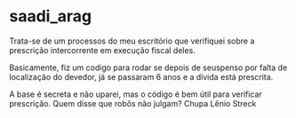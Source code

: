 # saadi_arag

Trata-se de um processos do meu escritório que verifiquei sobre a prescrição intercorrente em execução fiscal deles.

Basicamente, fiz um codigo para rodar se depois de seuspenso por falta de localização do devedor, já se passaram 6 anos e a dívida está prescrita.

A base é secreta e não uparei, mas o código é bem útil para verificar prescrição. Quem disse que robôs não julgam? Chupa Lênio Streck

